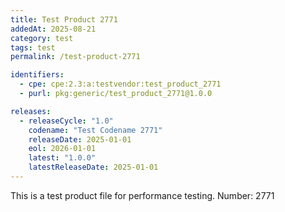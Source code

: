 ```yaml
---
title: Test Product 2771
addedAt: 2025-08-21
category: test
tags: test
permalink: /test-product-2771

identifiers:
  - cpe: cpe:2.3:a:testvendor:test_product_2771
  - purl: pkg:generic/test_product_2771@1.0.0

releases:
  - releaseCycle: "1.0"
    codename: "Test Codename 2771"
    releaseDate: 2025-01-01
    eol: 2026-01-01
    latest: "1.0.0"
    latestReleaseDate: 2025-01-01
---
```


This is a test product file for performance testing. Number: 2771

